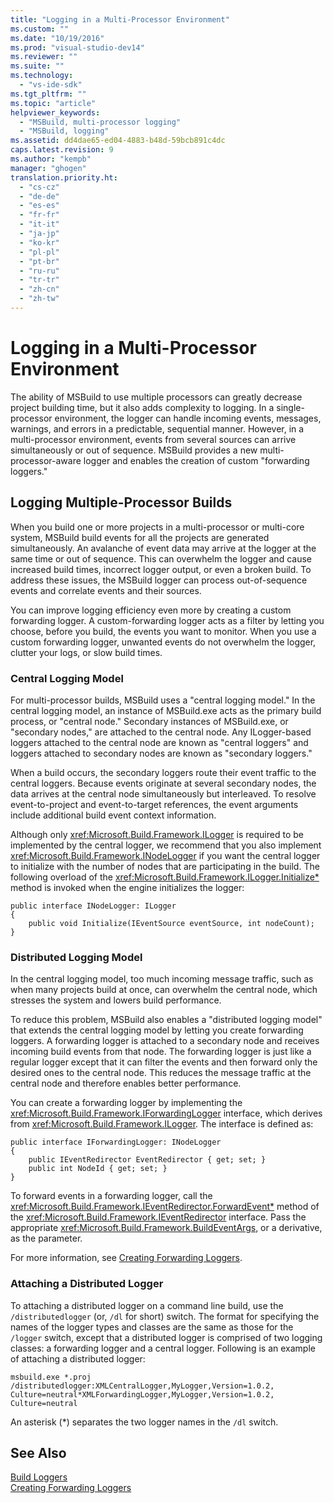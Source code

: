 ```yaml
---
title: "Logging in a Multi-Processor Environment"
ms.custom: ""
ms.date: "10/19/2016"
ms.prod: "visual-studio-dev14"
ms.reviewer: ""
ms.suite: ""
ms.technology: 
  - "vs-ide-sdk"
ms.tgt_pltfrm: ""
ms.topic: "article"
helpviewer_keywords: 
  - "MSBuild, multi-processor logging"
  - "MSBuild, logging"
ms.assetid: dd4dae65-ed04-4883-b48d-59bcb891c4dc
caps.latest.revision: 9
ms.author: "kempb"
manager: "ghogen"
translation.priority.ht: 
  - "cs-cz"
  - "de-de"
  - "es-es"
  - "fr-fr"
  - "it-it"
  - "ja-jp"
  - "ko-kr"
  - "pl-pl"
  - "pt-br"
  - "ru-ru"
  - "tr-tr"
  - "zh-cn"
  - "zh-tw"
---
```

# Logging in a Multi-Processor Environment
The ability of MSBuild to use multiple processors can greatly decrease project building time, but it also adds complexity to logging. In a single-processor environment, the logger can handle incoming events, messages, warnings, and errors in a predictable, sequential manner. However, in a multi-processor environment, events from several sources can arrive simultaneously or out of sequence. MSBuild provides a new multi-processor-aware logger and enables the creation of custom "forwarding loggers."  
  
## Logging Multiple-Processor Builds  
 When you build one or more projects in a multi-processor or multi-core system, MSBuild build events for all the projects are generated simultaneously. An avalanche of event data may arrive at the logger at the same time or out of sequence. This can overwhelm the logger and cause increased build times, incorrect logger output, or even a broken build. To address these issues, the MSBuild logger can process out-of-sequence events and correlate events and their sources.  
  
 You can improve logging efficiency even more by creating a custom forwarding logger. A custom-forwarding logger acts as a filter by letting you choose, before you build, the events you want to monitor. When you use a custom forwarding logger, unwanted events do not overwhelm the logger, clutter your logs, or slow build times.  
  
### Central Logging Model  
 For multi-processor builds, MSBuild uses a "central logging model." In the central logging model, an instance of MSBuild.exe acts as the primary build process, or "central node." Secondary instances of MSBuild.exe, or "secondary nodes," are attached to the central node. Any ILogger-based loggers attached to the central node are known as "central loggers" and loggers attached to secondary nodes are known as "secondary loggers."  
  
 When a build occurs, the secondary loggers route their event traffic to the central loggers. Because events originate at several secondary nodes, the data arrives at the central node simultaneously but interleaved. To resolve event-to-project and event-to-target references, the event arguments include additional build event context information.  
  
 Although only <xref:Microsoft.Build.Framework.ILogger> is required to be implemented by the central logger, we recommend that you also implement <xref:Microsoft.Build.Framework.INodeLogger> if you want the central logger to initialize with the number of nodes that are participating in the build. The following overload of the <xref:Microsoft.Build.Framework.ILogger.Initialize*> method is invoked when the engine initializes the logger:  
  
```  
public interface INodeLogger: ILogger  
{  
    public void Initialize(IEventSource eventSource, int nodeCount);  
}  
```  
  
### Distributed Logging Model  
 In the central logging model, too much incoming message traffic, such as when many projects build at once, can overwhelm the central node, which stresses the system and lowers build performance.  
  
 To reduce this problem, MSBuild also enables a "distributed logging model" that extends the central logging model by letting you create forwarding loggers. A forwarding logger is attached to a secondary node and receives incoming build events from that node. The forwarding logger is just like a regular logger except that it can filter the events and then forward only the desired ones to the central node. This reduces the message traffic at the central node and therefore enables better performance.  
  
 You can create a forwarding logger by implementing the <xref:Microsoft.Build.Framework.IForwardingLogger> interface, which derives from <xref:Microsoft.Build.Framework.ILogger>. The interface is defined as:  
  
```  
public interface IForwardingLogger: INodeLogger  
{  
    public IEventRedirector EventRedirector { get; set; }  
    public int NodeId { get; set; }  
}  
```  
  
 To forward events in a forwarding logger, call the <xref:Microsoft.Build.Framework.IEventRedirector.ForwardEvent*> method of the <xref:Microsoft.Build.Framework.IEventRedirector> interface. Pass the appropriate <xref:Microsoft.Build.Framework.BuildEventArgs>, or a derivative, as the parameter.  
  
 For more information, see [Creating Forwarding Loggers](../reference/creating-forwarding-loggers.md).  
  
### Attaching a Distributed Logger  
 To attaching a distributed logger on a command line build, use the `/distributedlogger` (or, `/dl` for short) switch. The format for specifying the names of the logger types and classes are the same as those for the `/logger` switch, except that a distributed logger is comprised of two logging classes: a forwarding logger and a central logger. Following is an example of attaching a distributed logger:  
  
```  
msbuild.exe *.proj /distributedlogger:XMLCentralLogger,MyLogger,Version=1.0.2,  
Culture=neutral*XMLForwardingLogger,MyLogger,Version=1.0.2,  
Culture=neutral  
```  
  
 An asterisk (*) separates the two logger names in the `/dl` switch.  
  
## See Also  
 [Build Loggers](../reference/build-loggers.md)   
 [Creating Forwarding Loggers](../reference/creating-forwarding-loggers.md)